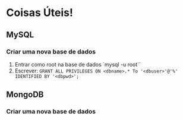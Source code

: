 # Coisas Úteis!

## MySQL
### Criar uma nova base de dados
1. Entrar como root na base de dados `mysql -u root``
2. Escrever: `GRANT ALL PRIVILEGES ON <dbname>.* To '<dbuser>'@'%' IDENTIFIED BY '<dbpwd>';`

## MongoDB
### Criar uma nova base de dados
